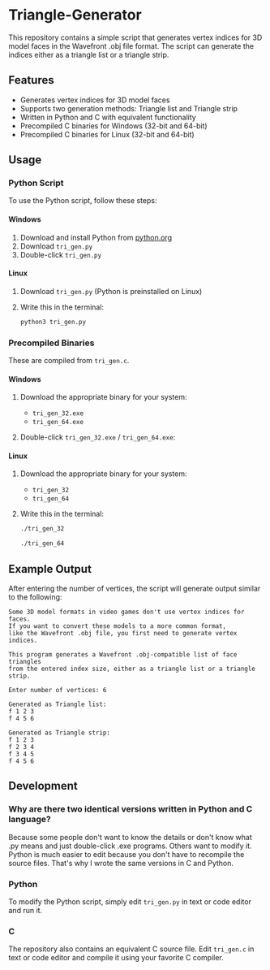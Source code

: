 # Triangle-Generator

This repository contains a simple script that generates vertex indices for 3D model faces in the Wavefront .obj file format. The script can generate the indices either as a triangle list or a triangle strip.

## Features

- Generates vertex indices for 3D model faces
- Supports two generation methods: Triangle list and Triangle strip
- Written in Python and C with equivalent functionality
- Precompiled C binaries for Windows (32-bit and 64-bit)
- Precompiled C binaries for Linux (32-bit and 64-bit)

## Usage

### Python Script

To use the Python script, follow these steps:

#### Windows

1. Download and install Python from [python.org](https://www.python.org/)
2. Download `tri_gen.py`
3. Double-click `tri_gen.py`

#### Linux

1. Download `tri_gen.py` (Python is preinstalled on Linux)
2. Write this in the terminal:

    ```sh
    python3 tri_gen.py
    ```

### Precompiled Binaries

These are compiled from `tri_gen.c`.

#### Windows

1. Download the appropriate binary for your system:
    - `tri_gen_32.exe`
    - `tri_gen_64.exe`

2. Double-click `tri_gen_32.exe` / `tri_gen_64.exe`:

#### Linux

1. Download the appropriate binary for your system:
    - `tri_gen_32`
    - `tri_gen_64`

2. Write this in the terminal:

    ```sh
    ./tri_gen_32
    ```
    ```sh
    ./tri_gen_64
    ```

## Example Output

After entering the number of vertices, the script will generate output similar to the following:

```plaintext
Some 3D model formats in video games don't use vertex indices for faces.
If you want to convert these models to a more common format,
like the Wavefront .obj file, you first need to generate vertex indices.

This program generates a Wavefront .obj-compatible list of face triangles
from the entered index size, either as a triangle list or a triangle strip.

Enter number of vertices: 6

Generated as Triangle list:
f 1 2 3
f 4 5 6

Generated as Triangle strip:
f 1 2 3
f 2 3 4
f 3 4 5
f 4 5 6
```

## Development

### Why are there two identical versions written in Python and C language?

Because some people don't want to know the details or don't know what .py means and just double-click .exe programs. Others want to modify it. Python is much easier to edit because you don't have to recompile the source files. That's why I wrote the same versions in C and Python.

### Python

To modify the Python script, simply edit `tri_gen.py` in text or code editor and run it.

### C

The repository also contains an equivalent C source file. Edit `tri_gen.c` in text or code editor and compile it using your favorite C compiler.
